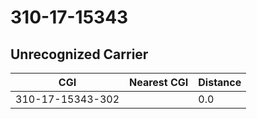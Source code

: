 # 310-17-15343
## Unrecognized Carrier


| CGI | Nearest CGI | Distance |
|-----|-------------|----------|
| 310-17-15343-302 |  | 0.0 |
